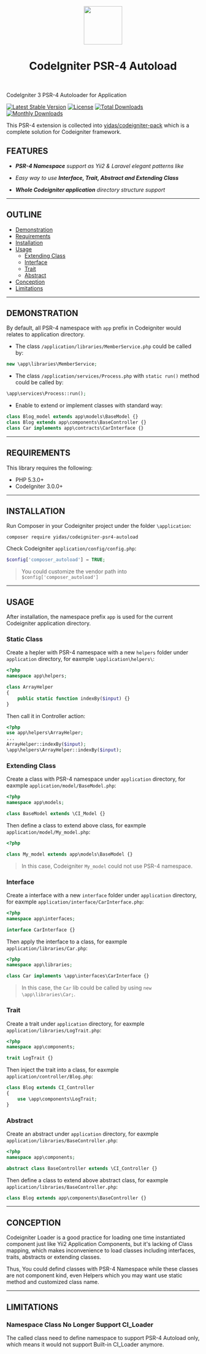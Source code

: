 <p align="center">
    <a href="https://codeigniter.com/" target="_blank">
        <img src="https://codeigniter.com/assets/images/ci-logo-big.png" height="100px">
    </a>
    <h1 align="center">CodeIgniter PSR-4 Autoload</h1>
    <br>
</p>

CodeIgniter 3 PSR-4 Autoloader for Application

[![Latest Stable Version](https://poser.pugx.org/yidas/codeigniter-psr4-autoload/v/stable?format=flat-square)](https://packagist.org/packages/yidas/codeigniter-psr4-autoload)
[![License](https://poser.pugx.org/yidas/codeigniter-psr4-autoload/license?format=flat-square)](https://packagist.org/packages/yidas/codeigniter-psr4-autoload)
[![Total Downloads](https://poser.pugx.org/yidas/codeigniter-psr4-autoload/downloads?format=flat-square)](https://packagist.org/packages/yidas/codeigniter-psr4-autoload)
[![Monthly Downloads](https://poser.pugx.org/yidas/codeigniter-psr4-autoload/d/monthly?format=flat-square)](https://packagist.org/packages/yidas/codeigniter-psr4-autoload)

This PSR-4 extension is collected into [yidas/codeigniter-pack](https://github.com/yidas/codeigniter-pack) which is a complete solution for Codeigniter framework.

FEATURES
--------

- ***PSR-4 Namespace** support as Yii2 & Laravel elegant patterns like*

- *Easy way to use **Interface, Trait, Abstract and Extending Class***

- ***Whole Codeigniter application** directory structure support*

---

OUTLINE
-------

- [Demonstration](#demonstration)
- [Requirements](#requirements)
- [Installation](#installation)
- [Usage](#usage)
  - [Extending Class](#extending-class)
  - [Interface](#interface)
  - [Trait](#trait)
  - [Abstract](#abstract)
- [Conception](#conception)
- [Limitations](#limitations)
  
---

DEMONSTRATION
-------------

By default, all PSR-4 namespace with `app` prefix in Codeigniter would relates to application directory.

- The class `/application/libraries/MemberService.php` could be called by:

```php
new \app\libraries\MemberService;
```

- The class `/application/services/Process.php` with `static run()` method could be called by:

```php
\app\services\Process::run();
```

- Enable to extend or implement classes with standard way:

```php
class Blog_model extends app\models\BaseModel {}
class Blog extends app\components\BaseController {}
class Car implements app\contracts\CarInterface {}
```

---

REQUIREMENTS
------------

This library requires the following:

- PHP 5.3.0+
- CodeIgniter 3.0.0+

---

INSTALLATION
------------

Run Composer in your Codeigniter project under the folder `\application`:

    composer require yidas/codeigniter-psr4-autoload
    
Check Codeigniter `application/config/config.php`:

```php
$config['composer_autoload'] = TRUE;
```
    
> You could customize the vendor path into `$config['composer_autoload']`

---

USAGE
-----

After installation, the namespace prefix `app` is used for the current Codeigniter application directory.


### Static Class


Create a hepler with PSR-4 namespace with a new `helpers` folder under `application` directory, for eaxmple `\application\helpers\`:

```php
<?php
namespace app\helpers;

class ArrayHelper
{
    public static function indexBy($input) {}
}
```

Then call it in Controller action:

```php
<?php
use app\helpers\ArrayHelper;
...
ArrayHelper::indexBy($input);
\app\helpers\ArrayHelper::indexBy($input);
```

### Extending Class

Create a class with PSR-4 namespace under `application` directory, for eaxmple `application/model/BaseModel.php`:

```php
<?php
namespace app\models;

class BaseModel extends \CI_Model {}
```

Then define a class to extend above class, for eaxmple `application/model/My_model.php`:

```php
<?php

class My_model extends app\models\BaseModel {}
```

> In this case, Codeigniter `My_model` could not use PSR-4 namespace.


### Interface

Create a interface with a new `interface` folder under `application` directory, for eaxmple `application/interface/CarInterface.php`:

```php
<?php
namespace app\interfaces;

interface CarInterface {}
```

Then apply the interface to a class, for eaxmple `application/libraries/Car.php`:

```php
<?php
namespace app\libraries;

class Car implements \app\interfaces\CarInterface {}
```

> In this case, the `Car` lib could be called by using `new \app\libraries\Car;`.


### Trait

Create a trait under `application` directory, for eaxmple `application/libraries/LogTrait.php`:

```php
<?php
namespace app\components;

trait LogTrait {}
```

Then inject the trait into a class, for eaxmple `application/controller/Blog.php`:

```php
class Blog extends CI_Controller
{
    use \app\components\LogTrait;
}
```

### Abstract

Create an abstract under `application` directory, for eaxmple `application/libraries/BaseController.php`:

```php
<?php
namespace app\components;

abstract class BaseController extends \CI_Controller {}
```

Then define a class to extend above abstract class, for eaxmple `application/libraries/BaseController.php`:

```php
class Blog extends app\components\BaseController {}
```

---

CONCEPTION
----------

Codeigniter Loader is a good practice for loading one time instantiated component just like Yii2 Application Components, but it's lacking of Class mapping, which makes inconvenience to load classes including interfaces, traits, abstracts or extending classes.

Thus, You could defind classes with PSR-4 Namespace while these classes are not component kind, even Helpers which you may want use static method and customized class name.

---

LIMITATIONS
-----------

### Namespace Class No Longer Support CI_Loader

The called class need to define namespace to support PSR-4 Autoload only, which means it would not support Built-in CI_Loader anymore.
